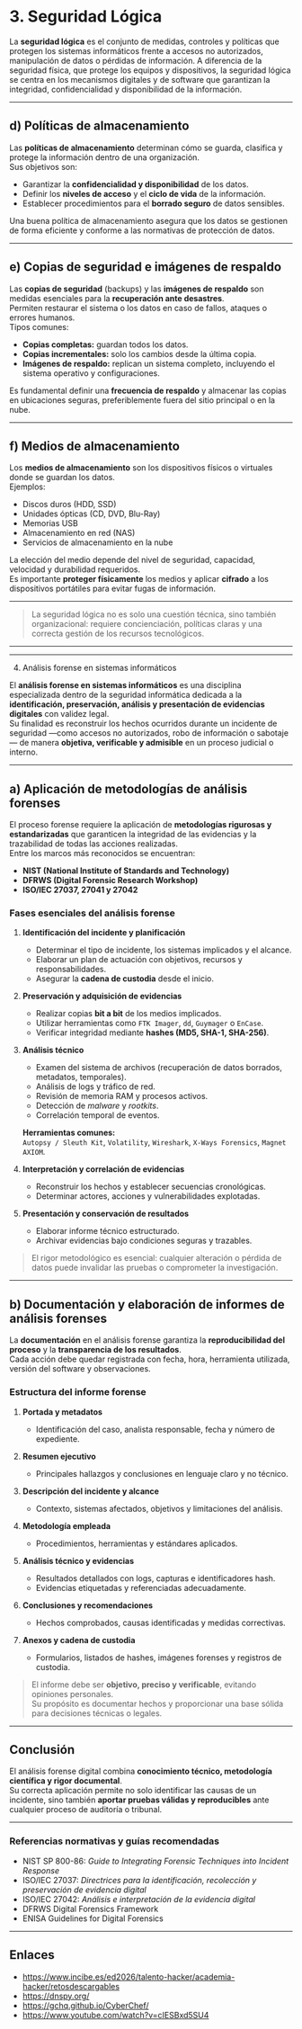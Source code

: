 # 3. Seguridad Lógica

La **seguridad lógica** es el conjunto de medidas, controles y políticas que protegen los sistemas informáticos frente a accesos no autorizados, manipulación de datos o pérdidas de información. A diferencia de la seguridad física, que protege los equipos y dispositivos, la seguridad lógica se centra en los mecanismos digitales y de software que garantizan la integridad, confidencialidad y disponibilidad de la información.

---

## d) Políticas de almacenamiento

Las **políticas de almacenamiento** determinan cómo se guarda, clasifica y protege la información dentro de una organización.  
Sus objetivos son:
- Garantizar la **confidencialidad y disponibilidad** de los datos.
- Definir los **niveles de acceso** y el **ciclo de vida** de la información.
- Establecer procedimientos para el **borrado seguro** de datos sensibles.

Una buena política de almacenamiento asegura que los datos se gestionen de forma eficiente y conforme a las normativas de protección de datos.

---

## e) Copias de seguridad e imágenes de respaldo

Las **copias de seguridad** (backups) y las **imágenes de respaldo** son medidas esenciales para la **recuperación ante desastres**.  
Permiten restaurar el sistema o los datos en caso de fallos, ataques o errores humanos.  
Tipos comunes:
- **Copias completas:** guardan todos los datos.
- **Copias incrementales:** solo los cambios desde la última copia.
- **Imágenes de respaldo:** replican un sistema completo, incluyendo el sistema operativo y configuraciones.  

Es fundamental definir una **frecuencia de respaldo** y almacenar las copias en ubicaciones seguras, preferiblemente fuera del sitio principal o en la nube.

---

## f) Medios de almacenamiento

Los **medios de almacenamiento** son los dispositivos físicos o virtuales donde se guardan los datos.  
Ejemplos:
- Discos duros (HDD, SSD)
- Unidades ópticas (CD, DVD, Blu-Ray)
- Memorias USB
- Almacenamiento en red (NAS)
- Servicios de almacenamiento en la nube  

La elección del medio depende del nivel de seguridad, capacidad, velocidad y durabilidad requeridos.  
Es importante **proteger físicamente** los medios y aplicar **cifrado** a los dispositivos portátiles para evitar fugas de información.

---

> La seguridad lógica no es solo una cuestión técnica, sino también organizacional: requiere concienciación, políticas claras y una correcta gestión de los recursos tecnológicos.

--------------
--------------

4. Análisis forense en sistemas informáticos

El **análisis forense en sistemas informáticos** es una disciplina especializada dentro de la seguridad informática dedicada a la **identificación, preservación, análisis y presentación de evidencias digitales** con validez legal.  
Su finalidad es reconstruir los hechos ocurridos durante un incidente de seguridad —como accesos no autorizados, robo de información o sabotaje— de manera **objetiva, verificable y admisible** en un proceso judicial o interno.

---

## a) Aplicación de metodologías de análisis forenses

El proceso forense requiere la aplicación de **metodologías rigurosas y estandarizadas** que garanticen la integridad de las evidencias y la trazabilidad de todas las acciones realizadas.  
Entre los marcos más reconocidos se encuentran:

- **NIST (National Institute of Standards and Technology)**
- **DFRWS (Digital Forensic Research Workshop)**
- **ISO/IEC 27037, 27041 y 27042**

### Fases esenciales del análisis forense

1. **Identificación del incidente y planificación**
   - Determinar el tipo de incidente, los sistemas implicados y el alcance.
   - Elaborar un plan de actuación con objetivos, recursos y responsabilidades.
   - Asegurar la **cadena de custodia** desde el inicio.

2. **Preservación y adquisición de evidencias**
   - Realizar copias **bit a bit** de los medios implicados.
   - Utilizar herramientas como `FTK Imager`, `dd`, `Guymager` o `EnCase`.
   - Verificar integridad mediante **hashes (MD5, SHA-1, SHA-256)**.

3. **Análisis técnico**
   - Examen del sistema de archivos (recuperación de datos borrados, metadatos, temporales).
   - Análisis de logs y tráfico de red.
   - Revisión de memoria RAM y procesos activos.
   - Detección de *malware* y *rootkits*.
   - Correlación temporal de eventos.

   **Herramientas comunes:**  
   `Autopsy / Sleuth Kit`, `Volatility`, `Wireshark`, `X-Ways Forensics`, `Magnet AXIOM`.

4. **Interpretación y correlación de evidencias**
   - Reconstruir los hechos y establecer secuencias cronológicas.
   - Determinar actores, acciones y vulnerabilidades explotadas.

5. **Presentación y conservación de resultados**
   - Elaborar informe técnico estructurado.
   - Archivar evidencias bajo condiciones seguras y trazables.

> El rigor metodológico es esencial: cualquier alteración o pérdida de datos puede invalidar las pruebas o comprometer la investigación.

---

## b) Documentación y elaboración de informes de análisis forenses

La **documentación** en el análisis forense garantiza la **reproducibilidad del proceso** y la **transparencia de los resultados**.  
Cada acción debe quedar registrada con fecha, hora, herramienta utilizada, versión del software y observaciones.

### Estructura del informe forense

1. **Portada y metadatos**
   - Identificación del caso, analista responsable, fecha y número de expediente.

2. **Resumen ejecutivo**
   - Principales hallazgos y conclusiones en lenguaje claro y no técnico.

3. **Descripción del incidente y alcance**
   - Contexto, sistemas afectados, objetivos y limitaciones del análisis.

4. **Metodología empleada**
   - Procedimientos, herramientas y estándares aplicados.

5. **Análisis técnico y evidencias**
   - Resultados detallados con logs, capturas e identificadores hash.
   - Evidencias etiquetadas y referenciadas adecuadamente.

6. **Conclusiones y recomendaciones**
   - Hechos comprobados, causas identificadas y medidas correctivas.

7. **Anexos y cadena de custodia**
   - Formularios, listados de hashes, imágenes forenses y registros de custodia.

> El informe debe ser **objetivo, preciso y verificable**, evitando opiniones personales.  
> Su propósito es documentar hechos y proporcionar una base sólida para decisiones técnicas o legales.

---

## Conclusión

El análisis forense digital combina **conocimiento técnico, metodología científica y rigor documental**.  
Su correcta aplicación permite no solo identificar las causas de un incidente, sino también **aportar pruebas válidas y reproducibles** ante cualquier proceso de auditoría o tribunal.

---

### Referencias normativas y guías recomendadas

- NIST SP 800-86: *Guide to Integrating Forensic Techniques into Incident Response*  
- ISO/IEC 27037: *Directrices para la identificación, recolección y preservación de evidencia digital*  
- ISO/IEC 27042: *Análisis e interpretación de la evidencia digital*  
- DFRWS Digital Forensics Framework  
- ENISA Guidelines for Digital Forensics

---

## Enlaces
* https://www.incibe.es/ed2026/talento-hacker/academia-hacker/retosdescargables
* https://dnspy.org/
* https://gchq.github.io/CyberChef/
* https://www.youtube.com/watch?v=cIESBxd5SU4
